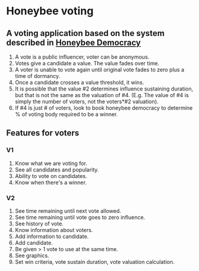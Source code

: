 
# Honeybee voting
## A voting application based on the system described in [Honeybee Democracy](https://www.amazon.com/Honeybee-Democracy-Thomas-D-Seeley/dp/0691147213/ref=asap_bc?ie=UTF8)

1.	A vote is a public influencer, voter can be anonymous.
2.	Votes give a candidate a value. The value fades over time.
3.	A voter is unable to vote again until original vote fades to zero plus a time of dormancy.
4.	Once a candidate crosses a value threshold, it wins.
  1.	It is possible that the value #2 determines influence sustaining duration, but that is not the same as the valuation of #4. (E.g. The value of #4 is simply the number of voters, not the voters*#2 valuation).
5.	If #4 is just # of voters, look to book honeybee democracy to determine % of voting body required to be a winner.

## Features for voters
### V1
1.	Know what we are voting for.
2.	See all candidates and popularity.
3.	Ability to vote on candidates.
4.	Know when there's a winner.

### V2
1.	See time remaining until next vote allowed.
2.	See time remaining until vote goes to zero influence.
3.	See history of vote.
4.	Know information about voters.
5.	Add information to candidate.
6.	Add candidate.
7.	Be given > 1 vote to use at the same time.
8.	See graphics.
9.	Set win criteria, vote sustain duration, vote valuation calculation.